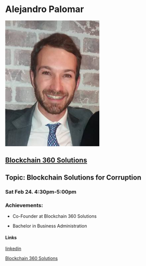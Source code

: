# Alejandro Palomar

![Alejandro-Palomar](https://github.com/Alexstang/PanamaGlass-Speakers-list/blob/master/alejandro-palomar.jpg)

## [Blockchain 360 Solutions](http://www.blockchain360solutions.com/)
 
## Topic: Blockchain Solutions for Corruption
 
### Sat Feb 24. 4:30pm-5:00pm
 
### Achievements:
 
  * Co-Founder at Blockchain 360 Solutions
  
  * Bachelor in Business Administration

 #### Links
 
 [linkedin](https://www.linkedin.com/in/alejandro-palomar-78631519/)
 
 [Blockchain 360 Solutions](http://www.blockchain360solutions.com/)
 
